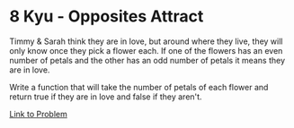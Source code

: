 # 8 Kyu - Opposites Attract

Timmy & Sarah think they are in love, but around where they live, they will only know once they pick a flower each. If one of the flowers has an even number of petals and the other has an odd number of petals it means they are in love.

Write a function that will take the number of petals of each flower and return true if they are in love and false if they aren't.


[Link to Problem](https://www.codewars.com/kata/555086d53eac039a2a000083/train/javascript)